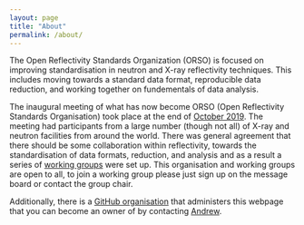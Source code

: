 ```yaml
---
layout: page
title: "About"
permalink: /about/
---
```


The Open Reflectivity Standards Organization (ORSO) is focused on improving standardisation in neutron and X-ray reflectivity techniques. 
This includes moving towards a standard data format, reproducible data reduction, and working together on fundementals of data analysis. 

The inaugural meeting of what has now become ORSO (Open Reflectivity Standards Organisation) took place at the end of [October 2019](https://www.reflectometry.org/workshop_2019/). The meeting had participants from a large number (though not all) of X-ray and neutron facilities from around the world. There was general agreement that there should be some collaboration within reflectivity, towards the standardisation of data formats, reduction, and analysis and as a result a series of [working groups](https://www.reflectometry.org/working_groups/) were set up. This organisation and working groups are open to all, to join a working group please just sign up on the message board or contact the group chair. 

Additionally, there is a [GitHub organisation](https://github.com/reflectivity) that administers this webpage that you can become an owner of by contacting [Andrew](mailto:andrew.mccluskey@diamond.ac.uk). 
